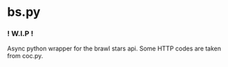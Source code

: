 # bs.py

### ! W.I.P !

Async python wrapper for the brawl stars api.
Some HTTP codes are taken from coc.py.